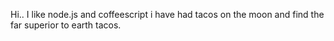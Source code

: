 Hi.. 
I like node.js and coffeescript
i have had tacos on the moon and find the far superior to earth tacos.
